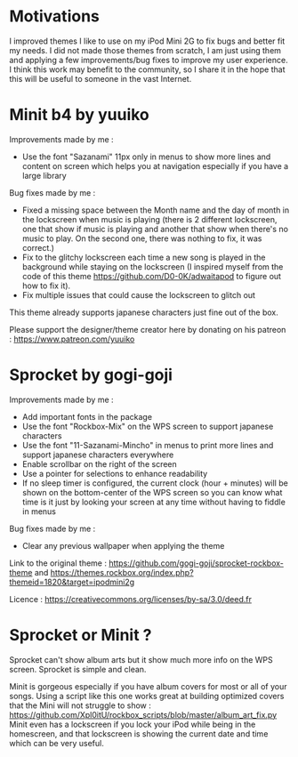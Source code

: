 # Motivations
I improved themes I like to use on my iPod Mini 2G to fix bugs and better fit my needs. I did not made those themes from scratch, I am just using them and applying a few improvements/bug fixes to improve my user experience.
I think this work may benefit to the community, so I share it in the hope that this will be useful to someone in the vast Internet.

# Minit b4 by yuuiko
Improvements made by me : 
- Use the font "Sazanami" 11px only in menus to show more lines and content on screen which helps you at navigation especially if you have a large library

Bug fixes made by me : 
- Fixed a missing space between the Month name and the day of month in the lockscreen when music is playing (there is 2 different lockscreen, one that show if music is playing and another that show when there's no music to play. On the second one, there was nothing to fix, it was correct.)
- Fix to the glitchy lockscreen each time a new song is played in the background while staying on the lockscreen (I inspired myself from the code of this theme https://github.com/D0-0K/adwaitapod to figure out how to fix it).
- Fix multiple issues that could cause the lockscreen to glitch out

This theme already supports japanese characters just fine out of the box.

Please support the designer/theme creator here by donating on his patreon : https://www.patreon.com/yuuiko

# Sprocket by gogi-goji
Improvements made by me : 
- Add important fonts in the package
- Use the font "Rockbox-Mix" on the WPS screen to support japanese characters
- Use the font "11-Sazanami-Mincho" in menus to print more lines and support japanese characters everywhere
- Enable scrollbar on the right of the screen
- Use a pointer for selections to enhance readability
- If no sleep timer is configured, the current clock (hour + minutes) will be shown on the bottom-center of the WPS screen so you can know what time is it just by looking your screen at any time without having to fiddle in menus

Bug fixes made by me : 
- Clear any previous wallpaper when applying the theme

Link to the original theme : https://github.com/gogi-goji/sprocket-rockbox-theme and https://themes.rockbox.org/index.php?themeid=1820&target=ipodmini2g

Licence : https://creativecommons.org/licenses/by-sa/3.0/deed.fr

# Sprocket or Minit ?
Sprocket can't show album arts but it show much more info on the WPS screen. Sprocket is simple and clean.

Minit is gorgeous especially if you have album covers for most or all of your songs. Using a script like this one works great at building optimized covers that the Mini will not struggle to show : https://github.com/Xpl0itU/rockbox_scripts/blob/master/album_art_fix.py
Minit even has a lockscreen if you lock your iPod while being in the homescreen, and that lockscreen is showing the current date and time which can be very useful.

